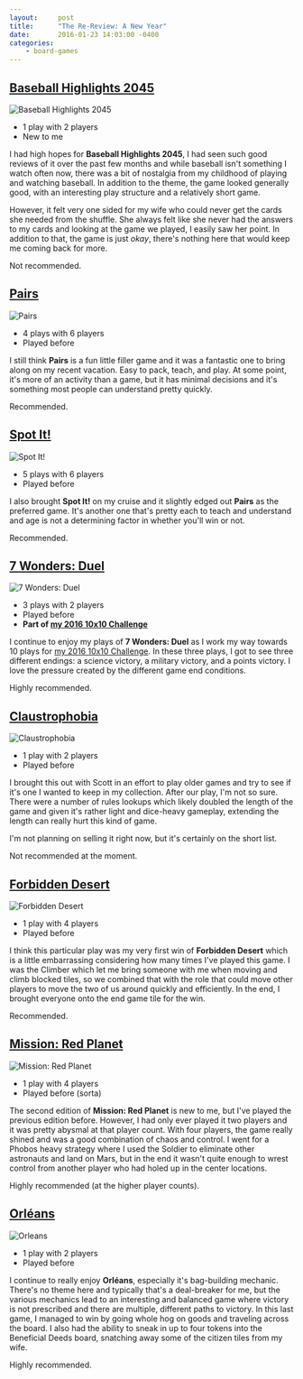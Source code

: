 ```yaml
---
layout:     post
title:      "The Re-Review: A New Year"
date:       2016-01-23 14:03:00 -0400
categories:
    - board-games
---
```

## [Baseball Highlights 2045](https://boardgamegeek.com/boardgame/186567/baseball-highlights-2045-super-deluxe-edition)

<img src="/images/covers/baseball-highlights-2045.jpg" alt="Baseball Highlights 2045" class="image-right" />

- 1 play with 2 players
- New to me

I had high hopes for **Baseball Highlights 2045**, I had seen such good reviews of it over the past few months and while baseball isn't something I watch often now, there was a bit of nostalgia from my childhood of playing and watching baseball. In addition to the theme, the game looked generally good, with an interesting play structure and a relatively short game.

However, it felt very one sided for my wife who could never get the cards she needed from the shuffle. She always felt like she never had the answers to my cards and looking at the game we played, I easily saw her point. In addition to that, the game is just _okay_, there's nothing here that would keep me coming back for more.

Not recommended.

## [Pairs](https://boardgamegeek.com/boardgame/152237/pairs)

<img src="/images/covers/pairs.jpg" alt="Pairs" class="image-right" />

- 4 plays with 6 players
- Played before

I still think **Pairs** is a fun little filler game and it was a fantastic one to bring along on my recent vacation. Easy to pack, teach, and play. At some point, it's more of an activity than a game, but it has minimal decisions and it's something most people can understand pretty quickly.

Recommended.

<div style="clear:both;"></div>

## [Spot It!](https://boardgamegeek.com/boardgame/63268/spot-it)

<img src="/images/covers/spot-it.jpg" alt="Spot It!" class="image-right" />

- 5 plays with 6 players
- Played before

I also brought **Spot It!** on my cruise and it slightly edged out **Pairs** as the preferred game. It's another one that's pretty each to teach and understand and age is not a determining factor in whether you'll win or not.

Recommended.

## [7 Wonders: Duel](https://boardgamegeek.com/boardgame/173346/7-wonders-duel)

<img src="/images/covers/7-wonders-duel.jpg" alt="7 Wonders: Duel" class="image-right" />

- 3 plays with 2 players
- Played before
- **Part of [my 2016 10x10 Challenge](https://boardgamegeek.com/geeklist/202712/wesbakers-2016-10x10-hardcore-challenge)**

I continue to enjoy my plays of **7 Wonders: Duel** as I work my way towards 10 plays for [my 2016 10x10 Challenge](https://boardgamegeek.com/geeklist/202712/wesbakers-2016-10x10-hardcore-challenge). In these three plays, I got to see three different endings: a science victory, a military victory, and a points victory. I love the pressure created by the different game end conditions.

Highly recommended.

## [Claustrophobia](https://boardgamegeek.com/boardgame/36932/claustrophobia)

<img src="/images/covers/claustrophobia.jpg" alt="Claustrophobia" class="image-right" />

- 1 play with 2 players
- Played before

I brought this out with Scott in an effort to play older games and try to see if it's one I wanted to keep in my collection. After our play, I'm not so sure. There were a number of rules lookups which likely doubled the length of the game and given it's rather light and dice-heavy gameplay, extending the length can really hurt this kind of game.

I'm not planning on selling it right now, but it's certainly on the short list.

Not recommended at the moment.

## [Forbidden Desert](https://boardgamegeek.com/boardgame/136063/forbidden-desert)

<img src="/images/covers/forbidden-desert.jpg" alt="Forbidden Desert" class="image-right" />

- 1 play with 4 players
- Played before

I think this particular play was my very first win of **Forbidden Desert** which is a little embarrassing considering how many times I've played this game. I was the Climber which let me bring someone with me when moving and climb blocked tiles, so we combined that with the role that could move other players to move the two of us around quickly and efficiently. In the end, I brought everyone onto the end game tile for the win.

Recommended.

## [Mission: Red Planet](https://boardgamegeek.com/boardgame/176920/mission-red-planet-second-edition)

<img src="/images/covers/mission-red-planet.jpg" alt="Mission: Red Planet" class="image-right" />

- 1 play with 4 players
- Played before (sorta)

The second edition of **Mission: Red Planet** is new to me, but I've played the previous edition before. However, I had only ever played it two players and it was pretty abysmal at that player count. With four players, the game really shined and was a good combination of chaos and control. I went for a Phobos heavy strategy where I used the Soldier to eliminate other astronauts and land on Mars, but in the end it wasn't quite enough to wrest control from another player who had holed up in the center locations.

Highly recommended (at the higher player counts).

## [Orléans](https://boardgamegeek.com/boardgame/164928/orleans)

<img src="/images/covers/orleans.png" alt="Orleans" class="image-right" />

- 1 play with 2 players
- Played before

I continue to really enjoy **Orléans**, especially it's bag-building mechanic. There's no theme here and typically that's a deal-breaker for me, but the various mechanics lead to an interesting and balanced game where victory is not prescribed and there are multiple, different paths to victory. In this last game, I managed to win by going whole hog on goods and traveling across the board. I also had the ability to sneak in up to four tokens into the Beneficial Deeds board, snatching away some of the citizen tiles from my wife.

Highly recommended.
